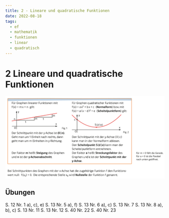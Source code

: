 ```yaml
---
title: 2 - Lineare und quadratische Funktionen
date: 2022-08-18
tags:
  - ef
  - mathematik
  - funktionen
  - linear
  - quadratisch
---
```


# 2 Lineare und quadratische Funktionen

![Pasted image 20220819071835.png](assets/Pasted%20image%2020220819071835.png)

## Übungen

S. 12 Nr. 1 a), c), e)
S. 13 Nr. 5 a), f)
S. 13 Nr. 6 a), c)
S. 13 Nr. 7
S. 13 Nr. 8 a), b), c)
S. 13 Nr. 11
S. 13 Nr. 12
S. 40 Nr. 22
S. 40 Nr. 23

